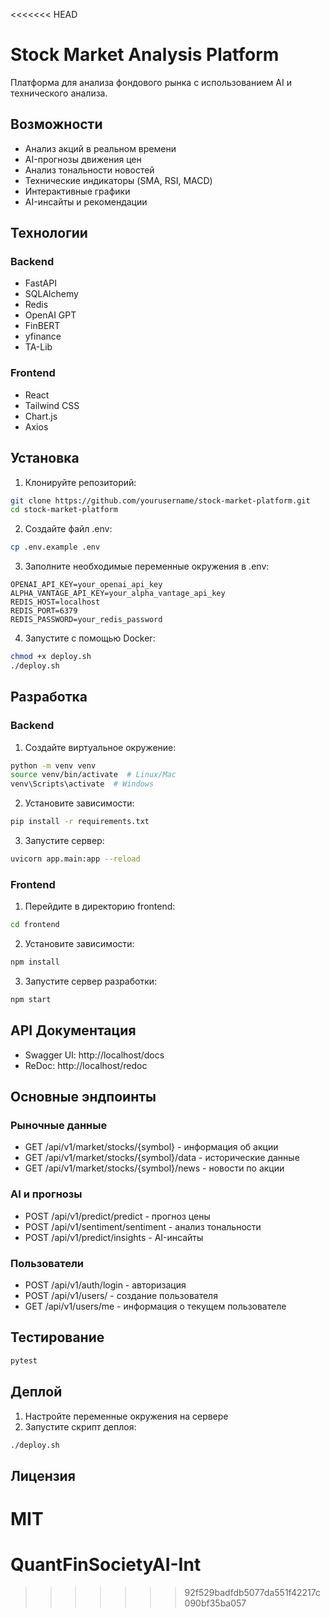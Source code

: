 <<<<<<< HEAD
# Stock Market Analysis Platform

Платформа для анализа фондового рынка с использованием AI и технического анализа.

## Возможности

- Анализ акций в реальном времени
- AI-прогнозы движения цен
- Анализ тональности новостей
- Технические индикаторы (SMA, RSI, MACD)
- Интерактивные графики
- AI-инсайты и рекомендации

## Технологии

### Backend
- FastAPI
- SQLAlchemy
- Redis
- OpenAI GPT
- FinBERT
- yfinance
- TA-Lib

### Frontend
- React
- Tailwind CSS
- Chart.js
- Axios

## Установка

1. Клонируйте репозиторий:
```bash
git clone https://github.com/yourusername/stock-market-platform.git
cd stock-market-platform
```

2. Создайте файл .env:
```bash
cp .env.example .env
```

3. Заполните необходимые переменные окружения в .env:
```
OPENAI_API_KEY=your_openai_api_key
ALPHA_VANTAGE_API_KEY=your_alpha_vantage_api_key
REDIS_HOST=localhost
REDIS_PORT=6379
REDIS_PASSWORD=your_redis_password
```

4. Запустите с помощью Docker:
```bash
chmod +x deploy.sh
./deploy.sh
```

## Разработка

### Backend

1. Создайте виртуальное окружение:
```bash
python -m venv venv
source venv/bin/activate  # Linux/Mac
venv\Scripts\activate  # Windows
```

2. Установите зависимости:
```bash
pip install -r requirements.txt
```

3. Запустите сервер:
```bash
uvicorn app.main:app --reload
```

### Frontend

1. Перейдите в директорию frontend:
```bash
cd frontend
```

2. Установите зависимости:
```bash
npm install
```

3. Запустите сервер разработки:
```bash
npm start
```

## API Документация

- Swagger UI: http://localhost/docs
- ReDoc: http://localhost/redoc

## Основные эндпоинты

### Рыночные данные
- GET /api/v1/market/stocks/{symbol} - информация об акции
- GET /api/v1/market/stocks/{symbol}/data - исторические данные
- GET /api/v1/market/stocks/{symbol}/news - новости по акции

### AI и прогнозы
- POST /api/v1/predict/predict - прогноз цены
- POST /api/v1/sentiment/sentiment - анализ тональности
- POST /api/v1/predict/insights - AI-инсайты

### Пользователи
- POST /api/v1/auth/login - авторизация
- POST /api/v1/users/ - создание пользователя
- GET /api/v1/users/me - информация о текущем пользователе

## Тестирование

```bash
pytest
```

## Деплой

1. Настройте переменные окружения на сервере
2. Запустите скрипт деплоя:
```bash
./deploy.sh
```

## Лицензия

MIT 
=======
# QuantFinSocietyAI-Int
>>>>>>> 92f529badfdb5077da551f42217c090bf35ba057
